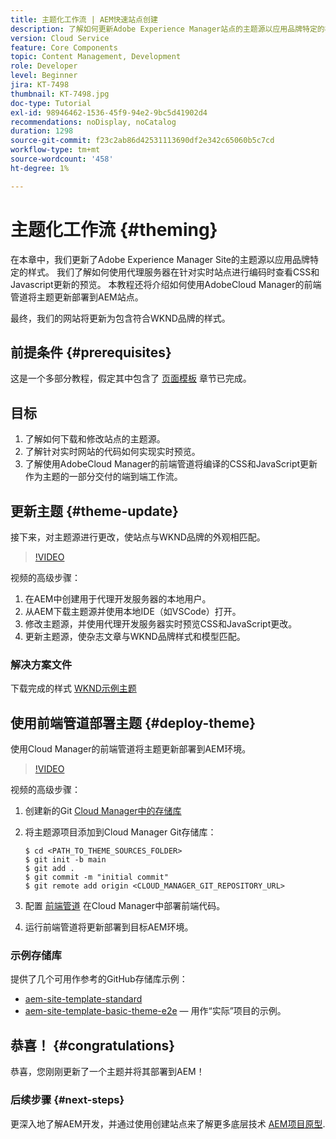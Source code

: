 ```yaml
---
title: 主题化工作流 | AEM快速站点创建
description: 了解如何更新Adobe Experience Manager站点的主题源以应用品牌特定的样式。 了解如何使用代理服务器查看CSS和Javascript更新的实时预览。 本教程还将介绍如何使用AdobeCloud Manager的前端管道将主题更新部署到AEM站点。
version: Cloud Service
feature: Core Components
topic: Content Management, Development
role: Developer
level: Beginner
jira: KT-7498
thumbnail: KT-7498.jpg
doc-type: Tutorial
exl-id: 98946462-1536-45f9-94e2-9bc5d41902d4
recommendations: noDisplay, noCatalog
duration: 1298
source-git-commit: f23c2ab86d42531113690df2e342c65060b5c7cd
workflow-type: tm+mt
source-wordcount: '458'
ht-degree: 1%

---
```


# 主题化工作流 {#theming}

在本章中，我们更新了Adobe Experience Manager Site的主题源以应用品牌特定的样式。 我们了解如何使用代理服务器在针对实时站点进行编码时查看CSS和Javascript更新的预览。 本教程还将介绍如何使用AdobeCloud Manager的前端管道将主题更新部署到AEM站点。

最终，我们的网站将更新为包含符合WKND品牌的样式。

## 前提条件 {#prerequisites}

这是一个多部分教程，假定其中包含了 [页面模板](./page-templates.md) 章节已完成。

## 目标

1. 了解如何下载和修改站点的主题源。
1. 了解针对实时网站的代码如何实现实时预览。
1. 了解使用AdobeCloud Manager的前端管道将编译的CSS和JavaScript更新作为主题的一部分交付的端到端工作流。

## 更新主题 {#theme-update}

接下来，对主题源进行更改，使站点与WKND品牌的外观相匹配。

>[!VIDEO](https://video.tv.adobe.com/v/332918?quality=12&learn=on)

视频的高级步骤：

1. 在AEM中创建用于代理开发服务器的本地用户。
1. 从AEM下载主题源并使用本地IDE（如VSCode）打开。
1. 修改主题源，并使用代理开发服务器实时预览CSS和JavaScript更改。
1. 更新主题源，使杂志文章与WKND品牌样式和模型匹配。

### 解决方案文件

下载完成的样式 [WKND示例主题](assets/theming/WKND-THEME-src-1.1.zip)

## 使用前端管道部署主题 {#deploy-theme}

使用Cloud Manager的前端管道将主题更新部署到AEM环境。

>[!VIDEO](https://video.tv.adobe.com/v/338722?quality=12&learn=on)

视频的高级步骤：

1. 创建新的Git [Cloud Manager中的存储库](https://experienceleague.adobe.com/docs/experience-manager-cloud-manager/using/managing-code/cloud-manager-repositories.html)
1. 将主题源项目添加到Cloud Manager Git存储库：

   ```shell
   $ cd <PATH_TO_THEME_SOURCES_FOLDER>
   $ git init -b main
   $ git add .
   $ git commit -m "initial commit"
   $ git remote add origin <CLOUD_MANAGER_GIT_REPOSITORY_URL>
   ```

1. 配置 [前端管道](https://experienceleague.adobe.com/docs/experience-manager-cloud-service/implementing/using-cloud-manager/cicd-pipelines/introduction-ci-cd-pipelines.html) 在Cloud Manager中部署前端代码。
1. 运行前端管道将更新部署到目标AEM环境。

### 示例存储库

提供了几个可用作参考的GitHub存储库示例：

* [aem-site-template-standard](https://github.com/adobe/aem-site-template-standard)
* [aem-site-template-basic-theme-e2e](https://github.com/adobe/aem-site-template-basic-theme-e2e)  — 用作“实际”项目的示例。

## 恭喜！ {#congratulations}

恭喜，您刚刚更新了一个主题并将其部署到AEM！

### 后续步骤 {#next-steps}

更深入地了解AEM开发，并通过使用创建站点来了解更多底层技术 [AEM项目原型](../project-archetype/overview.md).
